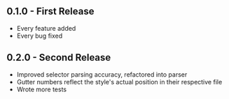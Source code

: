 ## 0.1.0 - First Release
* Every feature added
* Every bug fixed
## 0.2.0 - Second Release
* Improved selector parsing accuracy, refactored into parser
* Gutter numbers reflect the style's actual position in their respective file
* Wrote more tests
